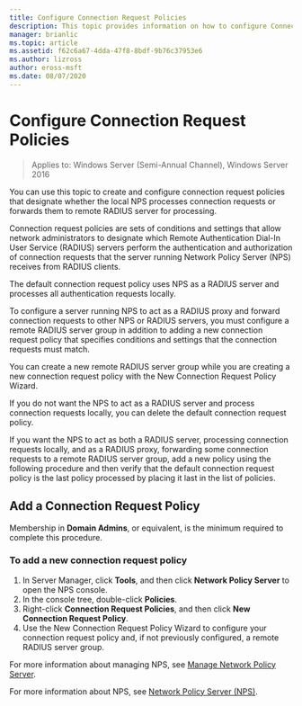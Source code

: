 ```yaml
---
title: Configure Connection Request Policies
description: This topic provides information on how to configure Connection Request Policies in Network Policy Server in Windows Server 2016.
manager: brianlic
ms.topic: article
ms.assetid: f62c6a67-4dda-47f8-8bdf-9b76c37953e6
ms.author: lizross
author: eross-msft
ms.date: 08/07/2020
---
```


# Configure Connection Request Policies

>Applies to: Windows Server (Semi-Annual Channel), Windows Server 2016

You can use this topic to create and configure connection request policies that designate whether the local NPS processes connection requests or forwards them to remote RADIUS server for processing.

Connection request policies are sets of conditions and settings that allow network administrators to designate which Remote Authentication Dial-In User Service (RADIUS) servers perform the authentication and authorization of connection requests that the server running Network Policy Server \(NPS\) receives from RADIUS clients.

The default connection request policy uses NPS as a RADIUS server and processes all authentication requests locally.

To configure a server running NPS to act as a RADIUS proxy and forward connection requests to other NPS or RADIUS servers, you must configure a remote RADIUS server group in addition to adding a new connection request policy that specifies conditions and settings that the connection requests must match.

You can create a new remote RADIUS server group while you are creating a new connection request policy with the New Connection Request Policy Wizard.

If you do not want the NPS to act as a RADIUS server and process connection requests locally, you can delete the default connection request policy.

If you want the NPS to act as both a RADIUS server, processing connection requests locally, and as a RADIUS proxy, forwarding some connection requests to a remote RADIUS server group, add a new policy using the following procedure and then verify that the default connection request policy is the last policy processed by placing it last in the list of policies.

## Add a Connection Request Policy

Membership in **Domain Admins**, or equivalent, is the minimum required to complete this procedure.

### To add a new connection request policy

1. In Server Manager, click **Tools**, and then click **Network Policy Server** to open the NPS console.
2. In the console tree, double-click **Policies**.
3. Right-click **Connection Request Policies**, and then click **New Connection Request Policy**.
4. Use the New Connection Request Policy Wizard to configure your connection request policy and, if not previously configured, a remote RADIUS server group.


For more information about managing NPS, see [Manage Network Policy Server](nps-manage-top.md).

For more information about NPS, see [Network Policy Server (NPS)](nps-top.md).

